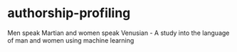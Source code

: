 # authorship-profiling
Men speak Martian and women speak Venusian - A study into the language of man and women using machine learning
